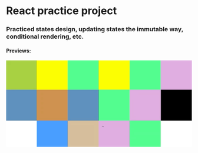 # React practice project

### Practiced states design, updating states the immutable way, conditional rendering, etc.

#### Previews:

![preview1](project-previews/preview1.gif)
